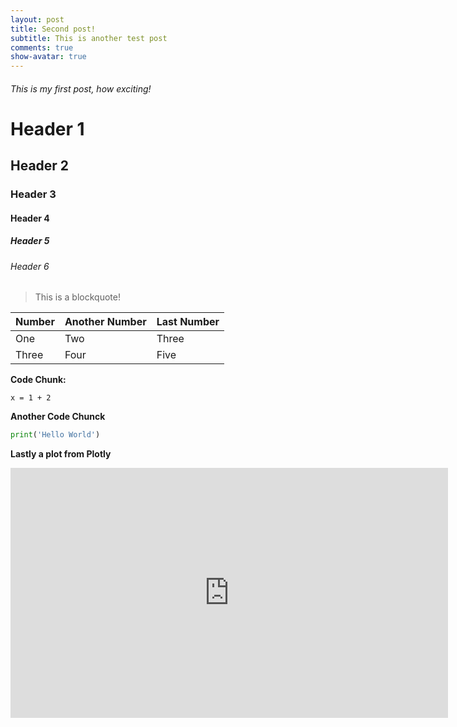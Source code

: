 ```yaml
---
layout: post
title: Second post!
subtitle: This is another test post
comments: true
show-avatar: true
---
```


###### This is my first post, how exciting!

# Header 1
## Header 2
### Header 3
#### Header 4
##### Header 5
###### Header 6

> This is a blockquote!

|Number|Another Number|Last Number|
|:-|:-|:-|
|One|Two|Three|
|Three|Four|Five|

**Code Chunk:**

~~~
x = 1 + 2
~~~


**Another Code Chunck**

```python
print('Hello World')
```

**Lastly a plot from Plotly**
<iframe width="700" height="400" frameborder="0" scrolling="no" src="https://plot.ly/~hpsilva/5.embed"></iframe>
